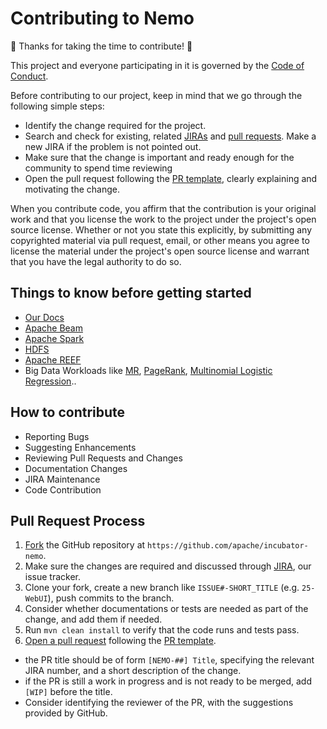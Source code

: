 # Contributing to Nemo 

:tada: Thanks for taking the time to contribute! :tada:

This project and everyone participating in it is governed by the [Code of Conduct](.github/CODE_OF_CONDUCT.md).

Before contributing to our project, keep in mind that we go through the following simple steps:

- Identify the change required for the project.
- Search and check for existing, related [JIRAs](https://issues.apache.org/jira/projects/NEMO/issues) and [pull requests](https://github.com/apache/incubator-nemo/pulls). Make a new JIRA if the problem is not pointed out.
- Make sure that the change is important and ready enough for the community to spend time reviewing
- Open the pull request following the [PR template](.github/pull_request_template.md), clearly explaining and motivating the change.

When you contribute code, you affirm that the contribution is your original work and that you license the work to the project under the project's open source license. Whether or not you state this explicitly, by submitting any copyrighted material via pull request, email, or other means you agree to license the material under the project's open source license and warrant that you have the legal authority to do so.

## Things to know before getting started

- [Our Docs](http://nemo.apache.org/docs/home/)
- [Apache Beam](https://beam.apache.org/)
- [Apache Spark](http://spark.apache.org/)
- [HDFS](https://hadoop.apache.org/docs/stable/hadoop-project-dist/hadoop-hdfs/HdfsUserGuide.html)
- [Apache REEF](http://reef.apache.org/)
- Big Data Workloads like [MR](https://en.wikipedia.org/wiki/MapReduce), [PageRank](https://en.wikipedia.org/wiki/PageRank), [Multinomial Logistic Regression](https://en.wikipedia.org/wiki/Multinomial_logistic_regression)..

## How to contribute

- Reporting Bugs
- Suggesting Enhancements
- Reviewing Pull Requests and Changes
- Documentation Changes
- JIRA Maintenance
- Code Contribution

## Pull Request Process

1. [Fork](https://github.com/apache/incubator-nemo#fork-destination-box) the GitHub repository at `https://github.com/apache/incubator-nemo`.
2. Make sure the changes are required and discussed through [JIRA](https://issues.apache.org/jira/projects/NEMO/issues), our issue tracker.
3. Clone your fork, create a new branch like `ISSUE#-SHORT_TITLE` (e.g. `25-WebUI`), push commits to the branch.
4. Consider whether documentations or tests are needed as part of the change, and add them if needed.
5. Run `mvn clean install` to verify that the code runs and tests pass.
6. [Open a pull request](https://github.com/apache/incubator-nemo/pull/new/master) following the [PR template](.github/pull_request_template.md).
  - the PR title should be of form `[NEMO-##] Title`, specifying the relevant JIRA number, and a short description of the change.
  - if the PR is still a work in progress and is not ready to be merged, add `[WIP]` before the title.
  - Consider identifying the reviewer of the PR, with the suggestions provided by GitHub.
